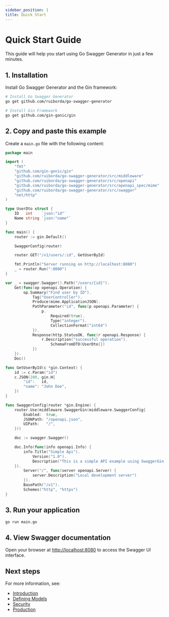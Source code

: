 ```yaml
---
sidebar_position: 1
title: Quick Start
---
```


# Quick Start Guide

This guide will help you start using Go Swagger Generator in just a few minutes.

## 1. Installation

Install Go Swagger Generator and the Gin framework:

```bash
# Install Go Swagger Generator
go get github.com/ruiborda/go-swagger-generator

# Install Gin Framework
go get github.com/gin-gonic/gin
```

## 2. Copy and paste this example

Create a `main.go` file with the following content:

```go
package main

import (
    "fmt"
    "github.com/gin-gonic/gin"
    "github.com/ruiborda/go-swagger-generator/src/middleware"
    "github.com/ruiborda/go-swagger-generator/src/openapi"
    "github.com/ruiborda/go-swagger-generator/src/openapi_spec/mime"
    "github.com/ruiborda/go-swagger-generator/src/swagger"
    "net/http"
)

type UserDto struct {
    ID   int    `json:"id"`
    Name string `json:"name"`
}

func main() {
    router := gin.Default()

    SwaggerConfig(router)

    router.GET("/v1/users/:id", GetUserById)

    fmt.Println("Server running on http://localhost:8080")
    _ = router.Run(":8080")
}

var _ = swagger.Swagger().Path("/users/{id}").
    Get(func(op openapi.Operation) {
        op.Summary("Find user by ID").
            Tag("UserController").
            Produce(mime.ApplicationJSON).
            PathParameter("id", func(p openapi.Parameter) {
                p.
                    Required(true).
                    Type("integer").
                    CollectionFormat("int64")
            }).
            Response(http.StatusOK, func(r openapi.Response) {
                r.Description("successful operation").
                    SchemaFromDTO(UserDto{})
            })
    }).
    Doc()

func GetUserById(c *gin.Context) {
    id := c.Param("id")
    c.JSON(200, gin.H{
        "id":   id,
        "name": "John Doe",
    })
}

func SwaggerConfig(router *gin.Engine) {
    router.Use(middleware.SwaggerGin(middleware.SwaggerConfig{
        Enabled:  true,
        JSONPath: "/openapi.json",
        UIPath:   "/",
    }))

    doc := swagger.Swagger()

    doc.Info(func(info openapi.Info) {
        info.Title("Simple Api").
            Version("1.0").
            Description("This is a simple API example using SwaggerGin.")
    }).
        Server("/", func(server openapi.Server) {
            server.Description("Local development server")
        }).
        BasePath("/v1").
        Schemes("http", "https")
}
```

## 3. Run your application

```bash
go run main.go
```

## 4. View Swagger documentation

Open your browser at [http://localhost:8080](http://localhost:8080) to access the Swagger UI interface.

## Next steps

For more information, see:
- [Introduction](/docs/intro)
- [Defining Models](/docs/defining-models)
- [Security](/docs/security)
- [Production](/docs/production)